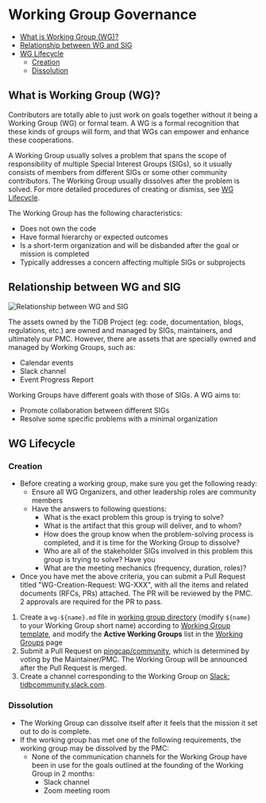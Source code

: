 # Working Group Governance

<!-- vim-markdown-toc GFM -->

* [What is Working Group (WG)?](#what-is-working-group-wg)
* [Relationship between WG and SIG](#relationship-between-wg-and-sig)
* [WG Lifecycle](#wg-lifecycle)
    * [Creation](#creation)
    * [Dissolution](#dissolution)

<!-- vim-markdown-toc -->

## What is Working Group (WG)?

Contributors are totally able to just work on goals together without it being a Working Group (WG) or formal team. A WG is a formal recognition that these kinds of groups will form, and that WGs can empower and enhance these cooperations.

A Working Group usually solves a problem that spans the scope of responsibility of multiple Special Interest Groups (SIGs), so it usually consists of members from different SIGs or some other community contributors. The Working Group usually dissolves after the problem is solved. For more detailed procedures of creating or dismiss, see [WG Lifecycle](#wg-lifecycle).

The Working Group has the following characteristics:

* Does not own the code
* Have formal hierarchy or expected outcomes
* Is a short-term organization and will be disbanded after the goal or mission is completed
* Typically addresses a concern affecting multiple SIGs or subprojects

## Relationship between WG and SIG

![Relationship between WG and SIG](../media/wg-sig.svg)

The assets owned by the TiDB Project (eg: code, documentation, blogs, regulations, etc.) are owned and managed by SIGs, maintainers, and ultimately our PMC. However, there are assets that are specially owned and managed by Working Groups, such as:

* Calendar events
* Slack channel
* Event Progress Report

Working Groups have different goals with those of SIGs. A WG aims to:

* Promote collaboration between different SIGs
* Resolve some specific problems with a minimal organization

## WG Lifecycle

### Creation

* Before creating a working group, make sure you get the following ready:
  * Ensure all WG Organizers, and other leadership roles are community members
  * Have the answers to following questions:
    * What is the exact problem this group is trying to solve?
    * What is the artifact that this group will deliver, and to whom?
    * How does the group know when the problem-solving process is completed, and it is time for the Working Group to dissolve?
    * Who are all of the stakeholder SIGs involved in this problem this group is trying to solve? Have you
    * What are the meeting mechanics (frequency, duration, roles)?
* Once you have met the above criteria, you can submit a Pull Request titled "WG-Creation-Request: WG-XXX", with all the items and related documents (RFCs, PRs) attached. The PR will be reviewed by the PMC. 2 approvals are required for the PR to pass.

1. Create a `wg-${name}.md` file in [working group directory](../working-groups) (modify `${name}` to your Working Group short name) according to [Working Group template](../working-groups/wg-template.md), and modify the **Active Working Groups** list in the [Working Groups](../working-groups/README.md) page
2. Submit a Pull Request on [pingcap/community](https://github.com/pingcap/community), which is determined by voting by the Maintainer/PMC. The Working Group will be announced after the Pull Request is merged.
3. Create a channel corresponding to the Working Group on [Slack: tidbcommunity.slack.com](tidbcommunity.slack.com).

### Dissolution

* The Working Group can dissolve itself after it feels that the mission it set out to do is complete.
* If the working group has met one of the following requirements, the working group may be dissolved by the PMC:
  * None of the communication channels for the Working Group have been in use for the goals outlined at the founding of the Working Group in 2 months:
    * Slack channel
    * Zoom meeting room
